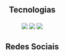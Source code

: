 

<h2 align="center"> Tecnologias </h2>
<h3  align="center">
<img src="https://img.shields.io/badge/Python-Django-green">
<img src="https://img.shields.io/badge/-HTML-red">
<img src="https://img.shields.io/badge/-CSS-blue">
  
</h3>
<h2 align="center"> Redes Sociais</h2>
